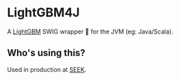 # LightGBM4J

A [LightGBM](https://github.com/microsoft/LightGBM) SWIG wrapper 🌯 for the JVM (eg: Java/Scala).


## Who's using this?

Used in production at [SEEK](https://www.seek.com.au).



